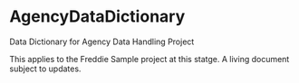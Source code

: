 # AgencyDataDictionary
Data Dictionary for Agency Data Handling Project

This applies to the Freddie Sample project at this statge. A living document subject to updates.
